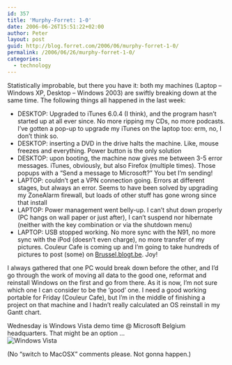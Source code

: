 ```yaml
---
id: 357
title: 'Murphy-Forret: 1-0'
date: 2006-06-26T15:51:22+02:00
author: Peter
layout: post
guid: http://blog.forret.com/2006/06/murphy-forret-1-0/
permalink: /2006/06/26/murphy-forret-1-0/
categories:
  - technology
---
```

Statistically improbable, but there you have it: both my machines (Laptop &#8211; Windows XP, Desktop &#8211; Windows 2003) are swiftly breaking down at the same time. The following things all happened in the last week:

  * DESKTOP: Upgraded to iTunes 6.0.4 (I think), and the program hasn&#8217;t started up at all ever since. No more ripping my CDs, no more podcasts. I&#8217;ve gotten a pop-up to upgrade my iTunes on the laptop too: erm, no, I don&#8217;t think so.
  * DESKTOP: inserting a DVD in the drive halts the machine. Like, mouse freezes and everything. Power button is the only solution
  * DESKTOP: upon booting, the machine now gives me between 3-5 error messages. iTunes, obviously, but also Firefox (multiple times). Those popups with a &#8220;Send a message to Microsoft?&#8221; You bet I&#8217;m sending!
  * LAPTOP: couldn&#8217;t get a VPN connection going. Errors at different stages, but always an error. Seems to have been solved by upgrading my ZoneAlarm firewall, but loads of other stuff has gone wrong since that install
  * LAPTOP: Power management went belly-up. I can&#8217;t shut down properly (PC hangs on wall paper or just after), I can&#8217;t suspend nor hibernate (neither with the key combination or via the shutdown menu)
  * LAPTOP: USB stopped working. No more sync with the N91, no more sync with the iPod (doesn&#8217;t even charge), no more transfer of my pictures. Couleur Cafe is coming up and I&#8217;m going to take hundreds of pictures to post (some) on [Brussel.blogt.be](http://brussel.blogt.be/2006/06/26/brussel-blogt-op-couleur-cafe.html). Joy!

I always gathered that one PC would break down before the other, and I&#8217;d go through the work of moving all data to the good one, reformat and reinstall Windows on the first and go from there. As it is now, I&#8217;m not sure which one I can consider to be the &#8216;good&#8217; one. I need a good working portable for Friday (Couleur Cafe), but I&#8217;m in the middle of finishing a project on that machine and I hadn&#8217;t really calculated an OS reinstall in my Gantt chart. 

Wednesday is Windows Vista demo time @ Microsoft Belgium headquarters. That might be an option &#8230;  
![Windows Vista](http://static.flickr.com/22/28049943_87bddf0662.jpg) 

(No &#8220;switch to MacOSX&#8221; comments please. Not gonna happen.)